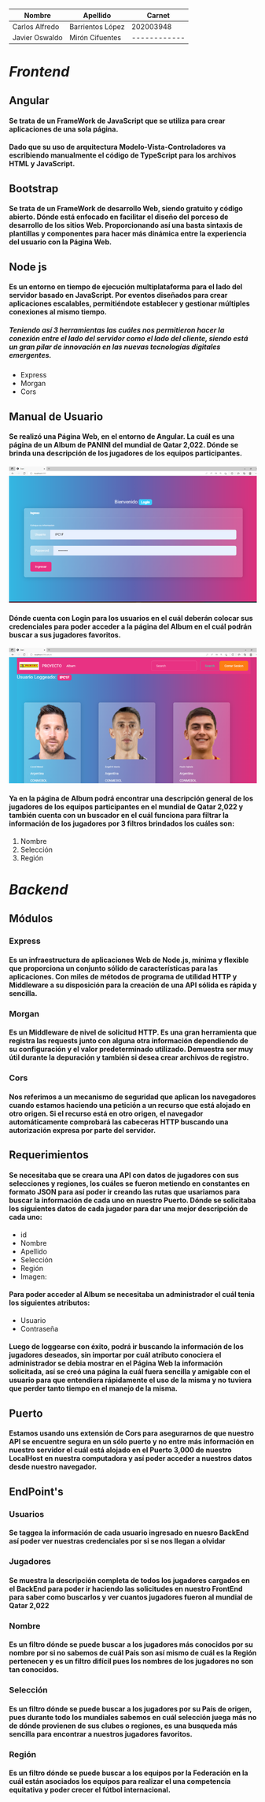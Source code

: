 |  Nombre  |  Apellido  |  Carnet  |
| ---------------- | ------------------ | -------------|
|  Carlos Alfredo  |  Barrientos López  |  202003948  |
| Javier Oswaldo | Mirón Cifuentes | ------------ |

# *Frontend*
## Angular
#### Se trata de un FrameWork de JavaScript que se utiliza para crear aplicaciones de una sola página.
#### Dado que su uso de arquitectura Modelo-Vista-Controladores va escribiendo manualmente el código de TypeScript para los archivos HTML y JavaScript.


## Bootstrap
#### Se trata de un FrameWork de desarrollo Web, siendo gratuito y código abierto. Dónde está enfocado en facilitar el diseño del porceso de desarrollo de los sitios Web. Proporcionando así una basta sintaxis de plantillas y componentes para hacer más dinámica entre la experiencia del usuario con la Página Web.

## Node js
#### Es un entorno en tiempo de ejecución multiplataforma para el lado del servidor  basado en JavaScript. Por eventos diseñados para crear aplicaciones escalables, permitiéndote establecer y gestionar múltiples conexiones al mismo tiempo.

##### Teniendo así 3 herramientas las cuáles nos permitieron hacer la conexión entre el lado del servidor como el lado del cliente, siendo está un gran pilar de innovación en las nuevas tecnologías digitales emergentes.

* Express
* Morgan
* Cors

## Manual de Usuario 
#### Se realizó una Página Web, en el entorno de Angular. La cuál es una página de un Album de PANINI del mundial de Qatar 2,022. Dónde se brinda una descripción de los jugadores de los equipos participantes.

![login](login.png "Login")

#### Dónde cuenta con Login para los usuarios en el cuál deberán colocar sus credenciales para poder acceder a la página del Album en el cuál podrán buscar a sus jugadores favoritos.

![album](album.png "Album")

#### Ya en la página de Album podrá encontrar una descripción general de los jugadores de los equipos participantes en el mundial de Qatar 2,022 y también cuenta con un buscador en el cuál funciona para filtrar la información de los jugadores por 3  filtros brindados los cuáles son: 

1. Nombre
2. Selección
3. Región 

# *Backend*
## Módulos
### Express
#### Es un infraestructura de aplicaciones Web de Node.js, mínima y flexible que proporciona un conjunto sólido de características para las aplicaciones. Con miles de métodos de programa de utilidad HTTP y Middleware a su disposición para la creación de una API sólida es rápida y sencilla.

### Morgan
#### Es un Middleware de nivel de solicitud HTTP. Es una gran herramienta que registra las requests junto con alguna otra información dependiendo de su configuración y el valor predeterminado utilizado. Demuestra ser muy útil durante la depuración y también si desea crear archivos de registro.

### Cors
#### Nos referimos a un mecanismo de seguridad que aplican los navegadores cuando estamos haciendo una petición a un recurso que está alojado en otro origen. Si el recurso está en otro origen, el navegador automáticamente comprobará las cabeceras HTTP buscando una autorización expresa por parte del servidor.

## Requerimientos
#### Se necesitaba que se creara una API con datos de jugadores con sus selecciones y regiones, los cuáles se fueron metiendo en constantes en formato JSON para así poder ir creando las rutas que usariamos para buscar la información de cada uno en nuestro Puerto. Dónde se solicitaba los siguientes datos de cada jugador para dar una mejor descripción de cada uno:

* id
* Nombre
* Apellido
* Selección
* Región 
* Imagen:

#### Para poder acceder al Album se necesitaba un administrador el cuál tenia los siguientes atributos:

* Usuario
* Contraseña

#### Luego de loggearse con éxito, podrá ir buscando la información de los jugadores deseados, sin importar por cuál atributo conociera el administrador se debia mostrar en el Página Web la información solicitada, así se creó una página la cuál fuera sencilla y amigable con el usuario para que entendiera rápidamente el uso de la misma y no tuviera que perder tanto tiempo en el manejo de la misma.

## Puerto
#### Estamos usando uns extensión de Cors para asegurarnos de que nuestro API se encuentre segura en un sólo puerto y no entre más información en nuestro servidor el cuál está alojado en el Puerto 3,000 de nuestro LocalHost en nuestra computadora y así poder acceder a nuestros datos desde nuestro navegador.

## EndPoint's
### Usuarios
#### Se taggea la información de cada usuario ingresado en nuesro BackEnd así poder ver nuestras credenciales por si se nos llegan a olvidar 

### Jugadores
#### Se muestra la descripción completa de todos los jugadores cargados en el BackEnd para poder ir haciendo las solicitudes en nuestro FrontEnd para saber como buscarlos y ver cuantos jugadores fueron al mundial de Qatar 2,022

### Nombre
#### Es un filtro dónde se puede buscar a los jugadores más conocidos por su nombre por si no sabemos de cuál País son así mismo de cuál es la Región pertenecen y es un filtro difícil pues los nombres de los jugadores no son tan conocidos.

### Selección
#### Es un filtro dónde se puede buscar a los jugadores por su País de origen, pues durante todo los mundiales sabemos en cuál selección juega más no de dónde provienen de sus clubes o regiones, es una busqueda más sencilla para encontrar a nuestros jugadores favoritos.

### Región
#### Es un filtro dónde se puede buscar a los equipos por la Federación en la cuál están asociados los equipos para realizar el una competencia equitativa y poder crecer el fútbol internacional.